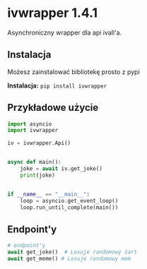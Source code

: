 # ivwrapper 1.4.1
Asynchroniczny wrapper dla api ivall'a.

## Instalacja

Możesz zainstalować bibliotekę prosto z pypi

**Instalacja:** `pip install ivwrapper`<br>

## Przykładowe użycie
```python
import asyncio
import ivwrapper

iv = ivwrapper.Api()


async def main():
    joke = await iv.get_joke()
    print(joke)


if __name__ == "__main__":
    loop = asyncio.get_event_loop()
    loop.run_until_complete(main())

```
## Endpoint'y
```python
# endpoint'y
await get_joke()  # Losuje randomowy żart
await get_meme() # Losuje randomowy mem
 ```